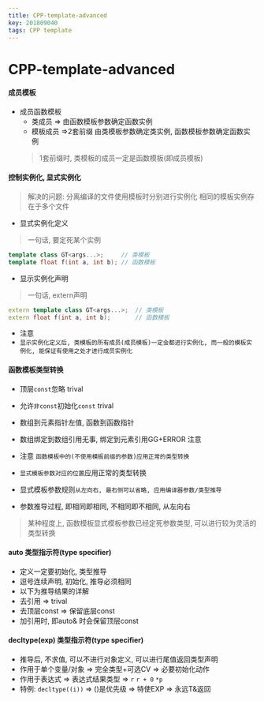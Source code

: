 ```yaml
---
title: CPP-template-advanced
key: 201809040
tags: CPP template
---
```


# CPP-template-advanced

#### 成员模板
- 成员函数模板
   - 类成员 => 由函数模板参数确定函数实例
   - 模板成员 =>2套前缀 由类模板参数确定类实例, 函数模板参数确定函数实例
   > 1套前缀时, 类模板的成员一定是函数模板(即成员模板)
   > 

<!--more-->

#### 控制实例化, 显式实例化
> 解决的问题:
> 分离编译的文件使用模板时分别进行实例化
> 相同的模板实例存在于多个文件
> 

- 显式实例化定义
> 一句话, 要定死某个实例

```CPP
template class GT<args...>;     // 类模板
template float f(int a, int b); // 函数模板
```

- 显示实例化声明
> 一句话, extern声明
> 

```CPP
extern template class GT<args...>;  // 类模板
extern float f(int a, int b);       // 函数模板
```

- 注意
- `显示实例化定义后, 类模板的所有成员(成员模板)一定会都进行实例化, 而一般的模板实例化, 能保证有使用之处才进行成员实例化`

#### 函数模板类型转换
- 顶层`const`忽略 trival
- 允许`非const`初始化`const` trival
- 数组到元素指针左值, 函数到函数指针
- 数组绑定到数组引用无事, 绑定到元素引用GG+ERROR 注意

- 注意 `函数模板中的(不使用模板前缀的参数)应用正常的类型转换`
- `显式模板参数对应的位置`应用正常的类型转换
- 显式模板参数规则`从左向右, 最右侧可以省略, 应用编译器参数/类型推导`
- 参数推导过程, 即相同即相同, 不相同即不相同, 从左向右
> 某种程度上, 函数模板显式模板参数已经定死参数类型, 可以进行较为灵活的类型转换
> 

#### auto 类型指示符(type specifier)
- 定义一定要初始化, 类型推导
- 逗号连续声明, 初始化, 推导必须相同
- 以下为推导结果的详解
- 去引用 => trival
- 去顶层const => 保留底层const
- 加引用时, 即auto& 时会保留顶层const


#### decltype(exp) 类型指示符(type specifier)
- 推导后, 不求值, 可以不进行对象定义, 可以进行尾值返回类型声明
- 作用于单个变量/对象 => 完全类型+可选CV => 必要初始化动作
- 作用于表达式 => 表达式结果类型 => `r` `r + 0` `*p`
- 特例: `decltype((i))` => ()是优先级 => 特使EXP => 永远T&返回

